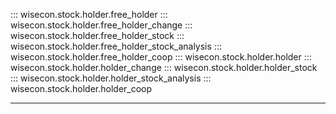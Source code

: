 ::: wisecon.stock.holder.free_holder
::: wisecon.stock.holder.free_holder_change
::: wisecon.stock.holder.free_holder_stock
::: wisecon.stock.holder.free_holder_stock_analysis
::: wisecon.stock.holder.free_holder_coop
::: wisecon.stock.holder.holder
::: wisecon.stock.holder.holder_change
::: wisecon.stock.holder.holder_stock
::: wisecon.stock.holder.holder_stock_analysis
::: wisecon.stock.holder.holder_coop

-----
